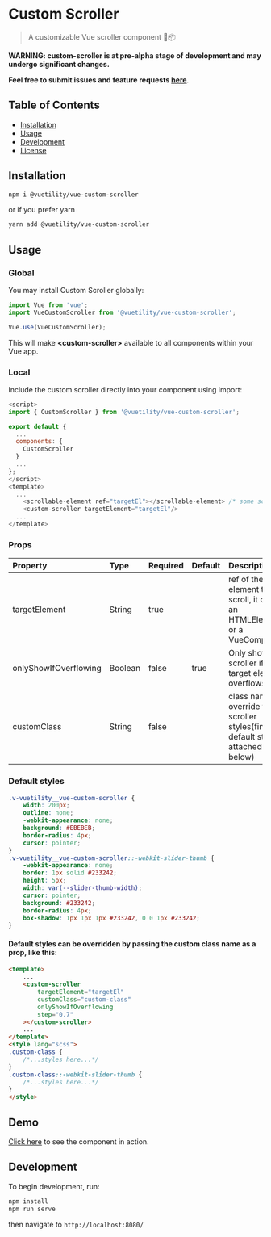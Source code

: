 # Custom Scroller
> A customizable Vue scroller component 📜📦

**WARNING: custom-scroller is at pre-alpha stage of development and may undergo significant changes.**

**Feel free to submit issues and feature requests [here](https://github.com/singh-ravi-siso/vue-custom-scroller/issues)**.

## Table of Contents
- [Installation](#installation)
- [Usage](#usage)
- [Development](#development)
- [License](#license)

## Installation

``` bash
npm i @vuetility/vue-custom-scroller
```

or if you prefer yarn

``` bash
yarn add @vuetility/vue-custom-scroller
```

## Usage

### Global

You may install Custom Scroller globally:

``` js
import Vue from 'vue';
import VueCustomScroller from '@vuetility/vue-custom-scroller';

Vue.use(VueCustomScroller);
```
This will make **&lt;custom-scroller&gt;** available to all components within your Vue app.

### Local

Include the custom scroller directly into your component using import:

``` js
<script>
import { CustomScroller } from '@vuetility/vue-custom-scroller';

export default {
  ...
  components: {
    CustomScroller
  }
  ...
};
</script>
<template>
  ...
    <scrollable-element ref="targetEl"></scrollable-element> /* some scrollable element(component) */
    <custom-scroller targetElement="targetEl"/>
  ...
</template>
```

### Props
| Property                    | Type    | Required | Default | Description                                                                                                                                                                                                                                                                           |
|:----------------------------|:--------|:--------|:--------|:--------------------------------------------------------------------------------------------------------------------------------------------------------------------------------------------------------------------------------------------------------------------------------------| 
| targetElement               | String  | true    |         | ref of the element to scroll, it can be an HTMLElement or a VueComponent
| onlyShowIfOverflowing       | Boolean | false   | true    | Only show scroller if the target element overflows
| customClass                 | String  | false   |         | class name to override the scroller styles(find the default styles attached below)

### Default styles

```scss
.v-vuetility__vue-custom-scroller {
    width: 200px;
    outline: none;
    -webkit-appearance: none;
    background: #EBEBEB;
    border-radius: 4px;
    cursor: pointer;
}
.v-vuetility__vue-custom-scroller::-webkit-slider-thumb {
    -webkit-appearance: none;
    border: 1px solid #233242;
    height: 5px;
    width: var(--slider-thumb-width);
    cursor: pointer;
    background: #233242;
    border-radius: 4px;
    box-shadow: 1px 1px 1px #233242, 0 0 1px #233242;
}
```

#### Default styles can be overridden by passing the custom class name as a prop, like this:

```html
<template>
    ...
    <custom-scroller 
        targetElement="targetEl" 
        customClass="custom-class"
        onlyShowIfOverflowing
        step="0.7"
    ></custom-scroller>
    ...
</template>
<style lang="scss">
.custom-class {
    /*...styles here...*/
}
.custom-class::-webkit-slider-thumb {
    /*...styles here...*/
}
</style>
```

## Demo

[Click here](https://codesandbox.io/s/vue-custom-scroller-3jr2r?file=/src/App.vue) to see the component in action.

## Development

To begin development, run:

``` bash
npm install
npm run serve
```

then navigate to `http://localhost:8080/`
